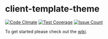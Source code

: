 # client-template-theme

[![Code Climate](https://codeclimate.com/repos/56fc114e9d7d04008c001336/badges/c70d02f29100570cd1e5/gpa.svg)](https://codeclimate.com/repos/56fc114e9d7d04008c001336/feed)
[![Test Coverage](https://codeclimate.com/repos/56fc114e9d7d04008c001336/badges/c70d02f29100570cd1e5/coverage.svg)](https://codeclimate.com/repos/56fc114e9d7d04008c001336/coverage)
[![Issue Count](https://codeclimate.com/repos/56fc114e9d7d04008c001336/badges/c70d02f29100570cd1e5/issue_count.svg)](https://codeclimate.com/repos/56fc114e9d7d04008c001336/feed)

To get started please check out the [wiki](https://github.com/imFORZA/client-template-theme/wiki).

